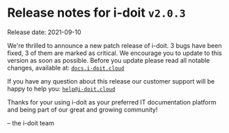 # Release notes for i-doit `v2.0.3`

Release date: 2021-09-10

We're thrilled to announce a new patch release of i-doit. 3 bugs have been fixed, 3 of them are marked as critical. We encourage you to update to this version as soon as possible. Before you update please read all notable changes, available at: [`docs.i-doit.cloud`](https://docs.i-doit.cloud/ref/changelog.html)

If you have any question about this release our customer support will be happy to help you: [`help@i-doit.cloud`](mailto:help@i-doit.cloud)

Thanks for your using i-doit as your preferred IT documentation platform and being part of our great and growing community!

– the i-doit team
